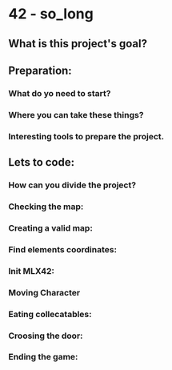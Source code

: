 # 42 - so_long

## What is this project's goal?

## Preparation:

### What do yo need to start?

### Where you can take these things?

### Interesting tools to prepare the project.

## Lets to code:

### How can you divide the project?

### Checking the map:

### Creating a valid map:

### Find elements coordinates:

### Init MLX42:

### Moving Character

### Eating collecatables:

### Croosing the door:

### Ending the game:

